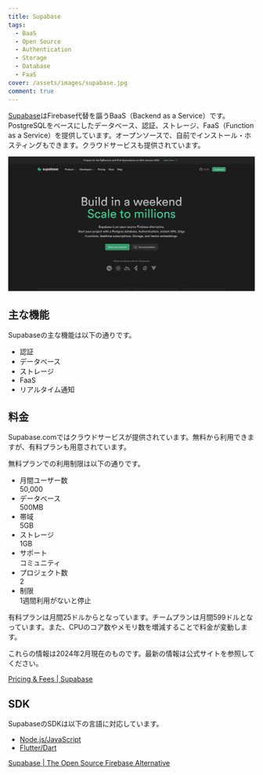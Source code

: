 ```yaml
---
title: Supabase
tags:
  - BaaS
  - Open Source
  - Authentication
  - Storage
  - Database
  - FaaS
cover: /assets/images/supabase.jpg
comment: true
---
```


[Supabase](https://supabase.com/)はFirebase代替を謳うBaaS（Backend as a Service）です。PostgreSQLをベースにしたデータベース、認証、ストレージ、FaaS（Function as a Service）を提供しています。オープンソースで、自前でインストール・ホスティングもできます。クラウドサービスも提供されています。

[![SupabaseのWebサイト](/assets/images/supabase.jpg)](https://supabase.com/)

<!--more-->

## 主な機能

Supabaseの主な機能は以下の通りです。

- 認証
- データベース
- ストレージ
- FaaS
- リアルタイム通知

## 料金

Supabase.comではクラウドサービスが提供されています。無料から利用できますが、有料プランも用意されています。

無料プランでの利用制限は以下の通りです。

- 月間ユーザー数  
50,000
- データベース  
500MB
- 帯域  
5GB
- ストレージ  
1GB
- サポート  
コミュニティ
- プロジェクト数  
2
- 制限  
1週間利用がないと停止

有料プランは月間25ドルからとなっています。チームプランは月間599ドルとなっています。また、CPUのコア数やメモリ数を増減することで料金が変動します。

これらの情報は2024年2月現在のものです。最新の情報は公式サイトを参照してください。

[Pricing & Fees \| Supabase](https://supabase.com/pricing)

## SDK

SupabaseのSDKは以下の言語に対応しています。

- [Node.js/JavaScript](https://github.com/supabase/supabase-js)
- [Flutter/Dart](https://github.com/supabase/supabase-flutter)

[Supabase \| The Open Source Firebase Alternative](https://supabase.com/)
